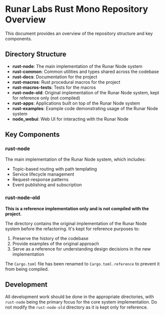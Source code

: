 # Runar Labs Rust Mono Repository Overview

This document provides an overview of the repository structure and key components.

## Directory Structure

- **rust-node**: The main implementation of the Runar Node system
- **rust-common**: Common utilities and types shared across the codebase
- **rust-docs**: Documentation for the project
- **rust-macros**: Rust procedural macros for the project
- **rust-macros-tests**: Tests for the macros
- **rust-node-old**: Original implementation of the Runar Node system, kept for reference only (not compiled)
- **rust-apps**: Applications built on top of the Runar Node system
- **rust-examples**: Example code demonstrating usage of the Runar Node system
- **node_webui**: Web UI for interacting with the Runar Node

## Key Components

### rust-node

The main implementation of the Runar Node system, which includes:
- Topic-based routing with path templating
- Service lifecycle management
- Request-response patterns
- Event publishing and subscription

### rust-node-old

**This is a reference implementation only and is not compiled with the project.**

The directory contains the original implementation of the Runar Node system before the refactoring. It's kept for reference purposes to:
1. Preserve the history of the codebase
2. Provide examples of the original approach
3. Serve as a reference for understanding design decisions in the new implementation

The `Cargo.toml` file has been renamed to `Cargo.toml.reference` to prevent it from being compiled.

## Development

All development work should be done in the appropriate directories, with `rust-node` being the primary focus for the core system implementation. Do not modify the `rust-node-old` directory as it is kept only for reference. 